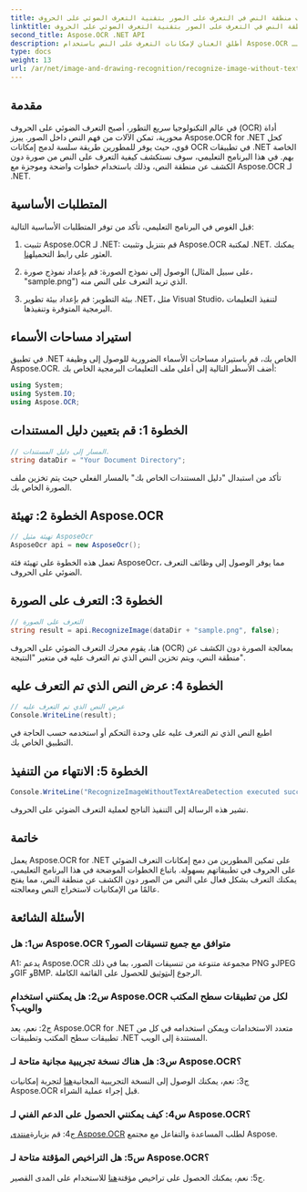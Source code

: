 ```yaml
---
title: التعرف على الصورة دون اكتشاف منطقة النص في التعرف على الصور بتقنية التعرف الضوئي على الحروف (OCR).
linktitle: التعرف على الصورة دون اكتشاف منطقة النص في التعرف على الصور بتقنية التعرف الضوئي على الحروف (OCR).
second_title: Aspose.OCR .NET API
description: أطلق العنان لإمكانات التعرف على النص باستخدام Aspose.OCR لـ .NET. التعرف على النص من الصور دون عناء.
type: docs
weight: 13
url: /ar/net/image-and-drawing-recognition/recognize-image-without-text-area-detection/
---
```

## مقدمة

في عالم التكنولوجيا سريع التطور، أصبح التعرف الضوئي على الحروف (OCR) أداة محورية، تمكن الآلات من فهم النص داخل الصور. يبرز Aspose.OCR for .NET كحل قوي، حيث يوفر للمطورين طريقة سلسة لدمج إمكانات OCR في تطبيقات .NET الخاصة بهم. في هذا البرنامج التعليمي، سوف نستكشف كيفية التعرف على النص من صورة دون الكشف عن منطقة النص، وذلك باستخدام خطوات واضحة وموجزة مع Aspose.OCR لـ .NET.

## المتطلبات الأساسية

قبل الغوص في البرنامج التعليمي، تأكد من توفر المتطلبات الأساسية التالية:

1.  تثبيت Aspose.OCR لـ .NET: قم بتنزيل وتثبيت Aspose.OCR لمكتبة .NET. يمكنك العثور على رابط التحميل[هنا](https://releases.aspose.com/ocr/net/).

2. الوصول إلى نموذج الصورة: قم بإعداد نموذج صورة (على سبيل المثال، "sample.png") الذي تريد التعرف على النص منه.

3. بيئة التطوير: قم بإعداد بيئة تطوير .NET، مثل Visual Studio، لتنفيذ التعليمات البرمجية المتوفرة وتنفيذها.

## استيراد مساحات الأسماء

في تطبيق .NET الخاص بك، قم باستيراد مساحات الأسماء الضرورية للوصول إلى وظيفة Aspose.OCR. أضف الأسطر التالية إلى أعلى ملف التعليمات البرمجية الخاص بك:

```csharp
using System;
using System.IO;
using Aspose.OCR;
```

## الخطوة 1: قم بتعيين دليل المستندات

```csharp
// المسار إلى دليل المستندات.
string dataDir = "Your Document Directory";
```

تأكد من استبدال "دليل المستندات الخاص بك" بالمسار الفعلي حيث يتم تخزين ملف الصورة الخاص بك.

## الخطوة 2: تهيئة Aspose.OCR

```csharp
// تهيئة مثيل AsposeOcr
AsposeOcr api = new AsposeOcr();
```

تعمل هذه الخطوة على تهيئة فئة AsposeOcr، مما يوفر الوصول إلى وظائف التعرف الضوئي على الحروف.

## الخطوة 3: التعرف على الصورة

```csharp
// التعرف على الصورة
string result = api.RecognizeImage(dataDir + "sample.png", false);
```

هنا، يقوم محرك التعرف الضوئي على الحروف (OCR) بمعالجة الصورة دون الكشف عن منطقة النص، ويتم تخزين النص الذي تم التعرف عليه في متغير "النتيجة".

## الخطوة 4: عرض النص الذي تم التعرف عليه

```csharp
// عرض النص الذي تم التعرف عليه
Console.WriteLine(result);
```

اطبع النص الذي تم التعرف عليه على وحدة التحكم أو استخدمه حسب الحاجة في التطبيق الخاص بك.

## الخطوة 5: الانتهاء من التنفيذ

```csharp
Console.WriteLine("RecognizeImageWithoutTextAreaDetection executed successfully");
```

تشير هذه الرسالة إلى التنفيذ الناجح لعملية التعرف الضوئي على الحروف.

## خاتمة

يعمل Aspose.OCR for .NET على تمكين المطورين من دمج إمكانات التعرف الضوئي على الحروف في تطبيقاتهم بسهولة. باتباع الخطوات الموضحة في هذا البرنامج التعليمي، يمكنك التعرف بشكل فعال على النص من الصور دون الكشف عن منطقة النص، مما يفتح عالمًا من الإمكانيات لاستخراج النص ومعالجته.

## الأسئلة الشائعة

### س1: هل Aspose.OCR متوافق مع جميع تنسيقات الصور؟

 A1: يدعم Aspose.OCR مجموعة متنوعة من تنسيقات الصور، بما في ذلك PNG وJPEG وGIF وBMP. الرجوع إلى[توثيق](https://reference.aspose.com/ocr/net/) للحصول على القائمة الكاملة.

### س2: هل يمكنني استخدام Aspose.OCR لكل من تطبيقات سطح المكتب والويب؟

ج2: نعم، يعد Aspose.OCR for .NET متعدد الاستخدامات ويمكن استخدامه في كل من تطبيقات سطح المكتب وتطبيقات .NET المستندة إلى الويب.

### س3: هل هناك نسخة تجريبية مجانية متاحة لـ Aspose.OCR؟

 ج3: نعم، يمكنك الوصول إلى النسخة التجريبية المجانية[هنا](https://releases.aspose.com/) لتجربة إمكانيات Aspose.OCR قبل إجراء عملية الشراء.

### س4: كيف يمكنني الحصول على الدعم الفني لـ Aspose.OCR؟

 ج4: قم بزيارة[منتدى Aspose.OCR](https://forum.aspose.com/c/ocr/16) لطلب المساعدة والتفاعل مع مجتمع Aspose.

### س5: هل التراخيص المؤقتة متاحة لـ Aspose.OCR؟

 ج5: نعم، يمكنك الحصول على تراخيص مؤقتة[هنا](https://purchase.aspose.com/temporary-license/) للاستخدام على المدى القصير.